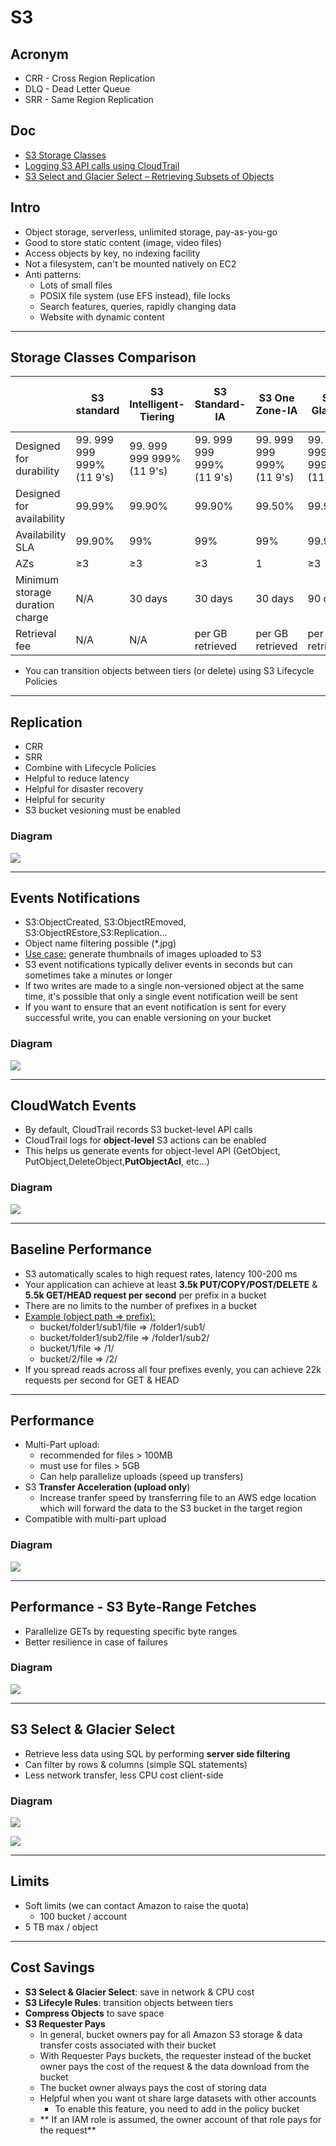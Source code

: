 # S3

## Acronym
* CRR - Cross Region Replication
* DLQ - Dead Letter Queue
* SRR - Same Region Replication

## Doc
* [S3 Storage Classes](https://aws.amazon.com/s3/storage-classes/)
* [Logging S3 API calls using CloudTrail](https://docs.aws.amazon.com/AmazonS3/latest/dev/cloudtrail-logging.html)
* [S3 Select and Glacier Select – Retrieving Subsets of Objects](https://aws.amazon.com/blogs/aws/s3-glacier-select/)

## Intro
* Object storage, serverless, unlimited storage, pay-as-you-go
* Good to store static content (image, video files)
* Access objects by key, no indexing facility
* Not a filesystem, can't be mounted natively on EC2
* Anti patterns:
  * Lots of small files
  * POSIX file system (use EFS instead), file locks
  * Search features, queries, rapidly changing data
  * Website with dynamic content
  
---

## Storage Classes Comparison
|                                       | S3 standard                   | S3 Intelligent-Tiering        | S3 Standard-IA                | S3 One Zone-IA                | S3 Glacier                    | S3 Glacier<br>Deep Archive    |
| ------------------------------------- | ----------------------------- | ----------------------------- | ----------------------------- | ----------------------------- | ----------------------------- | ----------------------------- |
| Designed for<br>durability            | 99\. 999 999 999%<br>(11 9's) | 99\. 999 999 999%<br>(11 9's) | 99\. 999 999 999%<br>(11 9's) | 99\. 999 999 999%<br>(11 9's) | 99\. 999 999 999%<br>(11 9's) | 99\. 999 999 999%<br>(11 9's) |
| Designed for<br>availability          | 99.99%                        | 99.90%                        | 99.90%                        | 99.50%                        | 99.99%                        | 99.99%                        |
| Availability SLA                      | 99.90%                        | 99%                           | 99%                           | 99%                           | 99.90%                        | 99.90%                        |
| AZs                                   | ≥3                            | ≥3                            | ≥3                            | 1                             | ≥3                            | ≥3                            |
| Minimum<br>storage duration<br>charge | N/A                           | 30 days                       | 30 days                       | 30 days                       | 90 days                       | 180 days                      |
| Retrieval fee                         | N/A                           | N/A                           | per GB retrieved              | per GB retrieved              | per GB retrieved              | per GB retrieved              |


* You can transition objects between tiers (or delete) using S3 Lifecycle Policies

---

## Replication
* CRR
* SRR
* Combine with Lifecycle Policies
* Helpful to reduce latency
* Helpful for disaster recovery
* Helpful for security
* S3 bucket vesioning must be enabled

### Diagram
[<img src="https://i.imgur.com/cDsQeYN.png">](https://i.imgur.com/cDsQeYN.png)

---

## Events Notifications
* S3:ObjectCreated, S3:ObjectREmoved, S3:ObjectREstore,S3:Replication...
* Object name filtering possible (*.jpg)
* <ins>Use case:</ins> generate thumbnails of images uploaded to S3
* S3 event notifications typically deliver events in seconds but can sometimes take a minutes or longer
* If two writes are made to a single non-versioned object at the same time, it's possible that only a single event notification weill be sent
* If you want to ensure that an event notification is sent for every successful write, you can enable versioning on your bucket

### Diagram
[<img src="https://i.imgur.com/URzAx3q.png">](https://i.imgur.com/URzAx3q.png)

---

## CloudWatch Events
* By default, CloudTrail records S3 bucket-level API calls
* CloudTrail logs for **object-level** S3 actions can be enabled
* This helps us generate events for object-level API (GetObject, PutObject,DeleteObject,**PutObjectAcl**, etc...)

### Diagram
[<img src="https://i.imgur.com/QSBzPnz.png">](https://i.imgur.com/QSBzPnz.png)

---

## Baseline Performance
* S3 automatically scales to high request rates, latency 100-200 ms
* Your application can achieve at least **3.5k PUT/COPY/POST/DELETE** & **5.5k GET/HEAD request per second** per prefix in a bucket
* There are no limits to the number of prefixes in a bucket
* <ins>Example (object path => prefix):</ins>
  * bucket/folder1/sub1/file => /folder1/sub1/
  * bucket/folder1/sub2/file => /folder1/sub2/
  * bucket/1/file => /1/
  * bucket/2/file => /2/
* If you spread reads across all four prefixes evenly, you can achieve 22k requests per second for GET & HEAD

---

## Performance
* Multi-Part upload:
  * recommended for files > 100MB
  * must use for files > 5GB
  * Can help parallelize uploads (speed up transfers)
* S3 **Transfer Acceleration (upload only**)
  * Increase tranfer speed by transferring file to an AWS edge location which will forward the data to the S3 bucket in the target region
* Compatible with multi-part upload
  
### Diagram
[<img src="https://i.imgur.com/ifnd5td.png">](https://i.imgur.com/ifnd5td.png)

---

## Performance - S3 Byte-Range Fetches
* Parallelize GETs by requesting specific byte ranges
* Better resilience in case of failures

### Diagram
[<img src="https://i.imgur.com/sMTUKcF.png">](https://i.imgur.com/sMTUKcF.png)

---

## S3 Select & Glacier Select
* Retrieve less data using SQL by performing **server side filtering**
* Can filter by rows & columns (simple SQL statements)
* Less network transfer, less CPU cost client-side

### Diagram
[<img src="https://i.imgur.com/UmsMPJT.png">](https://i.imgur.com/UmsMPJT.png)

[<img src="https://i.imgur.com/dclqkkH.png">](https://i.imgur.com/dclqkkH.png)

---

## Limits
* Soft limits (we can contact Amazon to raise the quota)
  * 100 bucket / account
* 5 TB max / object

---

## Cost Savings
* **S3 Select & Glacier Select**: save in network & CPU cost
* **S3 Lifecyle Rules**: transition objects between tiers
* **Compress Objects** to save space
* **S3 Requester Pays**
  * In general, bucket owners pay for all Amazon S3 storage & data transfer costs associated with their bucket
  * With Requester Pays buckets, the requester instead of the bucket owner pays the cost of the request & the data download from the bucket
  * The bucket owner always pays the cost of storing data
  * Helpful when you want ot share large datasets with other accounts
    * To enable this feature, you need to add in the policy bucket
  * ** If an IAM role is assumed, the owner account of that role pays for the request**
    
